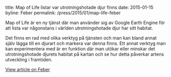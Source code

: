 title: Map of Life listar var utrotningshotade djur finns
date: 2015-01-15
byline:  Feber
permalink: /press/2015/01/map-life-feber


Map of Life är en ny tjänst där man använder sig av Google Earth Engine för att lista var någonstans i världen utrotningshotade djur har sitt habitat.

Det finns en rad med olika verktyg på tjänsten och man kan bland annat själv lägga till en djurart och markera var denna finns. Ett annat verktyg man kan experimentera med är en funktion där man utökar eller minskar det utrotningshotade djurets habitat på kartan och se hur detta påverkar artens utveckling i framtiden.

[View article on Feber](http://feber.se/webb/art/317730/map_of_life_listar_var_utrotni/)
